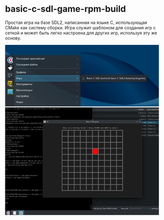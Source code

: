 # basic-c-sdl-game-rpm-build

Простая игра на базе SDL2, написанная на языке C, использующая CMake как систему сборки. Игра служит шаблоном для создания игр с сеткой и может быть легко настроена для других игр, используя эту же основу.

![пример jpeg](docs/20250113_143319.jpeg)
![пример jpeg](docs/20250113_003103.jpeg)
